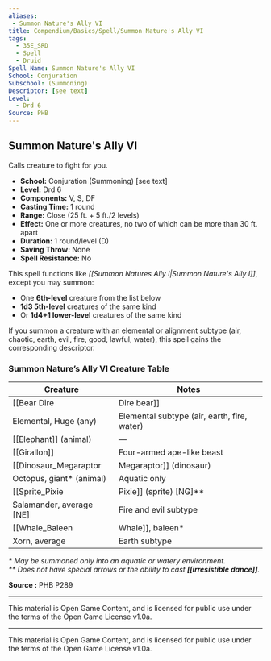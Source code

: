 ```yaml
---
aliases:
 - Summon Nature's Ally VI
title: Compendium/Basics/Spell/Summon Nature's Ally VI
tags:  
  - 35E_SRD  
  - Spell  
  - Druid
Spell Name: Summon Nature's Ally VI
School: Conjuration
Subschool: (Summoning)
Descriptor: [see text]
Level:
  - Drd 6
Source: PHB
---
```


## Summon Nature's Ally VI

Calls creature to fight for you.

- **School:** Conjuration (Summoning) [see text]  
- **Level:** Drd 6  
- **Components:** V, S, DF  
- **Casting Time:** 1 round  
- **Range:** Close (25 ft. + 5 ft./2 levels)  
- **Effect:** One or more creatures, no two of which can be more than 30 ft. apart  
- **Duration:** 1 round/level (D)  
- **Saving Throw:** None  
- **Spell Resistance:** No  

This spell functions like *[[Summon Natures Ally I|Summon Nature's Ally I]]*, except you may summon:
- One **6th-level** creature from the list below  
- **1d3 5th-level** creatures of the same kind  
- Or **1d4+1 lower-level** creatures of the same kind  

If you summon a creature with an elemental or alignment subtype (air, chaotic, earth, evil, fire, good, lawful, water), this spell gains the corresponding descriptor.

### Summon Nature’s Ally VI Creature Table

| Creature                            | Notes                                      |
|-------------------------------------|---------------------------------------------|
| [[Bear Dire|Dire bear]]                          | —                                           |
| Elemental, Huge (any)              | Elemental subtype (air, earth, fire, water) |
| [[Elephant]] (animal)                  | —                                           |
| [[Girallon]]                           | Four-armed ape-like beast                   |
| [[Dinosaur_Megaraptor|Megaraptor]] (dinosaur)              | —                                           |
| Octopus, giant* (animal)           | Aquatic only                                |
| [[Sprite_Pixie|Pixie]] (sprite) [NG]**              | No arrows or [[irresistible dance]]             |
| Salamander, average [NE]           | Fire and evil subtype                       |
| [[Whale_Baleen|Whale]], baleen*                     | Aquatic only                                |
| Xorn, average                      | Earth subtype                               |

_* May be summoned only into an aquatic or watery environment._  
_** Does not have special arrows or the ability to cast **[[irresistible dance]]**._

**Source :** PHB P289

---

This material is Open Game Content, and is licensed for public use under the terms of the Open Game License v1.0a.

---

This material is Open Game Content, and is licensed for public use under the terms of the Open Game License v1.0a.
